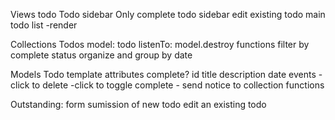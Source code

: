 Views
  todo
  Todo sidebar
  Only complete todo sidebar
  edit existing todo
  main todo list
    -render


Collections
Todos
  model: todo
  listenTo: model.destroy
  functions
    filter by complete status
    organize and group by date

Models
Todo
  template
  attributes
    complete?
    id
    title
    description
    date
  events
    -click to delete
    -click to toggle complete - send notice to collection
  functions


Outstanding:
  form sumission of new todo
  edit an existing todo
